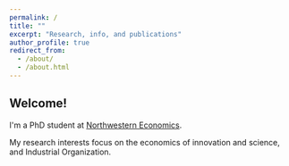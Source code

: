 ```yaml
---
permalink: /
title: ""
excerpt: "Research, info, and publications"
author_profile: true
redirect_from: 
  - /about/
  - /about.html
---
```


## Welcome!

I'm a PhD student at [Northwestern Economics](https://economics.northwestern.edu/).

My research interests focus on the economics of innovation and science, and Industrial Organization.
